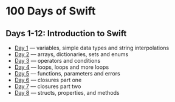 # 100 Days of Swift

## Days 1-12: Introduction to Swift

* [Day 1](https://github.com/noname19871/100-days-of-swift/blob/master/Day%201.playground/Contents.swift) –– variables, simple data types and string interpolations
* [Day 2](https://github.com/noname19871/100-days-of-swift/blob/master/Day%202.playground/Contents.swift) –– arrays, dictionaries, sets and enums
* [Day 3](https://github.com/noname19871/100-days-of-swift/blob/master/Day%203.playground/Contents.swift) –– operators and conditions
* [Day 4](https://github.com/noname19871/100-days-of-swift/blob/master/Day%204.playground/Contents.swift) –– loops, loops and more loops
* [Day 5](https://github.com/noname19871/100-days-of-swift/blob/master/Day%205.playground/Contents.swift) –– functions, parameters and errors
* [Day 6](https://github.com/noname19871/100-days-of-swift/blob/master/Day%206.playground/Contents.swift) –– closures part one
* [Day 7](https://github.com/noname19871/100-days-of-swift/blob/master/Day%206.playground/Contents.swift) –– closures part two
* [Day 8](https://github.com/noname19871/100-days-of-swift/blob/master/Day%208.playground/Contents.swift) –– structs, properties, and methods
